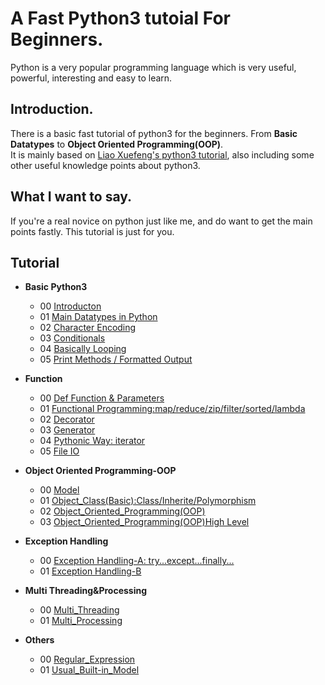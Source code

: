 # A Fast Python3 tutoial For Beginners.  
Python is a very popular programming language which is very useful, powerful, interesting and easy to learn.  

## Introduction.
There is a basic fast tutorial of python3 for the beginners. From **Basic Datatypes** to **Object Oriented Programming(OOP)**.   
It is mainly based on [Liao Xuefeng's python3 tutorial][1], also including some other useful knowledge points about python3.  

## What I want to say.
If you're a real novice on python just like me, and do want to get the main points fastly. This tutorial is just for you.

## Tutorial
+ **Basic Python3**
  * 00 [Introducton][10]
  * 01 [Main Datatypes in Python][11]
  * 02 [Character Encoding][12]  
  * 03 [Conditionals][13]  
  * 04 [Basically Looping][14]  
  * 05 [Print Methods / Formatted Output][15]  

+ **Function**
  * 00 [Def Function & Parameters][20]
  * 01 [Functional Programming:map/reduce/zip/filter/sorted/lambda][21]
  * 02 [Decorator][22]
  * 03 [Generator][23]
  * 04 [Pythonic Way: iterator][24]
  * 05 [File IO][25]

+ **Object Oriented Programming-OOP**
  * 00 [Model][30]
  * 01 [Object_Class(Basic):Class/Inherite/Polymorphism][31]
  * 02 [Object_Oriented_Programming(OOP)][32]
  * 03 [Object_Oriented_Programming(OOP)High Level][33]

+ **Exception Handling**
  * 00 [Exception Handling-A: try...except...finally...][40]
  * 01 [Exception Handling-B][41]

+ **Multi Threading&Processing**
  * 00 [Multi_Threading][50]
  * 01 [Multi_Processing][51]
  
+ **Others**
  * 00 [Regular_Expression][61]
  * 01 [Usual_Built-in_Model][62]






[1]: https://www.liaoxuefeng.com/wiki/0014316089557264a6b348958f449949df42a6d3a2e542c000

[10]: https://github.com/Huixxi/Python3-For-Novice/blob/master/00%20Basic%20Python3/00_Introduction.ipynb
[11]: https://github.com/Huixxi/Python3-For-Novice/blob/master/00%20Basic%20Python3/01_Main_Datatypes.ipynb
[12]: https://github.com/Huixxi/Python3-For-Novice/blob/master/00%20Basic%20Python3/02_Character_Encoding.ipynb
[13]: https://github.com/Huixxi/Python3-For-Novice/blob/master/00%20Basic%20Python3/03_Conditionals.ipynb
[14]: https://github.com/Huixxi/Python3-For-Novice/blob/master/00%20Basic%20Python3/04_Basically_Looping.ipynb
[15]: https://github.com/Huixxi/Python3-For-Novice/blob/master/00%20Basic%20Python3/05_Print_Methods.ipynb

[20]: https://github.com/Huixxi/Python3-For-Novice/blob/master/01%20Function/00_Def_Function.ipynb
[21]: https://github.com/Huixxi/Python3-For-Novice/blob/master/01%20Function/01_Functional_Programming.ipynb
[22]: https://github.com/Huixxi/Python3-For-Novice/blob/master/01%20Function/02_Decorator.ipynb
[23]: https://github.com/Huixxi/Python3-For-Novice/blob/master/01%20Function/03_Generator.ipynb
[24]: https://github.com/Huixxi/Python3-For-Novice/blob/master/01%20Function/04_Pythonic_Way.ipynb
[25]: https://github.com/Huixxi/Python3-For-Novice/blob/master/01%20Function/05_FILE_IO.ipynb

[30]: https://github.com/Huixxi/Python3-For-Novice/blob/master/02%20Object%20Oriented%20Programming-OOP/00_Model.ipynb
[31]: https://github.com/Huixxi/Python3-For-Novice/blob/master/02%20Object%20Oriented%20Programming-OOP/01_Object_Class(Basic).ipynb
[32]: https://github.com/Huixxi/Python3-For-Novice/blob/master/02%20Object%20Oriented%20Programming-OOP/02_Object_Oriented_Programming(OOP).ipynb
[33]: https://github.com/Huixxi/Python3-For-Novice/blob/master/02%20Object%20Oriented%20Programming-OOP/03_Object_Oriented_Programming(OOP)_High_Level.ipynb

[40]: https://github.com/Huixxi/Python3-For-Novice/blob/master/03%20Exception%20Handling/00_Exception_Handling-A.ipynb
[41]: https://github.com/Huixxi/Python3-For-Novice/blob/master/03%20Exception%20Handling/01_Exception_Handling-B.ipynb

[50]: https://github.com/Huixxi/Python3-For-Novice/blob/master/04%20Multi%20Threading_Processing/00_Multi_Threading.ipynb
[51]: https://github.com/Huixxi/Python3-For-Novice/blob/master/04%20Multi%20Threading_Processing/01_Multi_Processing.ipynb

[61]: https://github.com/Huixxi/Python3-For-Novice/blob/master/05%20Others/00_Regular_Expression.ipynb
[62]: https://github.com/Huixxi/Python3-For-Novice/blob/master/05%20Others/01_Usual_Built-in_Model.ipynb
